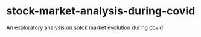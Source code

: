 # stock-market-analysis-during-covid
An exploratory analysis on sotck market evolution during covid
